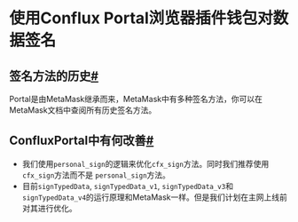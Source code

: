 # 使用Conflux Portal浏览器插件钱包对数据签名

## 签名方法的历史[#](https://developer.conflux-chain.org/docs/introduction/en/conflux_overview/#history-of-the-signing-methods)

Portal是由MetaMask继承而来，MetaMask中有多种签名方法，你可以在MetaMask文档中查阅所有历史签名方法。

## ConfluxPortal中有何改善[#](https://developer.conflux-chain.org/docs/introduction/en/conflux_overview/#what-changed-in-confluxportal)

* 我们使用`personal_sign`的逻辑来优化`cfx_sign`方法。同时我们推荐使用 `cfx_sign`方法而不是 `personal_sign`方法。
* 目前`signTypedData`, `signTypedData_v1`, `signTypedData_v3`和`signTypedData_v4`的运行原理和MetaMask一样。但是我们计划在主网上线前对其进行优化。

 

